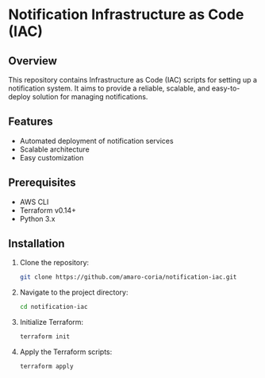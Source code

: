 # Notification Infrastructure as Code (IAC)

## Overview

This repository contains Infrastructure as Code (IAC) scripts for setting up a notification system. It aims to provide a reliable, scalable, and easy-to-deploy solution for managing notifications.

## Features

- Automated deployment of notification services
- Scalable architecture
- Easy customization

## Prerequisites

- AWS CLI
- Terraform v0.14+
- Python 3.x

## Installation

1. Clone the repository:

    ```bash
    git clone https://github.com/amaro-coria/notification-iac.git
    ```

2. Navigate to the project directory:

    ```bash
    cd notification-iac
    ```

3. Initialize Terraform:

    ```bash
    terraform init
    ```

4. Apply the Terraform scripts:

    ```bash
    terraform apply
    ```
